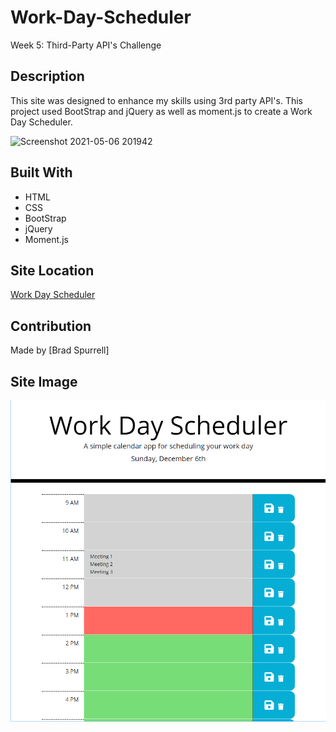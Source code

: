 # Work-Day-Scheduler

Week 5: Third-Party API's Challenge

## Description

This site was designed to enhance my skills using 3rd party API's. This project used BootStrap and jQuery as well as moment.js to create a Work Day Scheduler.

![Screenshot 2021-05-06 201942](https://user-images.githubusercontent.com/63411329/117380783-88ee7600-aea8-11eb-8b97-d5c809a19ecf.png)


## Built With
* HTML
* CSS
* BootStrap
* jQuery
* Moment.js

## Site Location
[Work Day Scheduler](https://russtracy.github.io/Work-Day-Scheduler/)

## Contribution
Made by [Brad Spurrell]

## Site Image
![alt text](assets/images/WorkDaySchedulerScreenShot.jpg)



